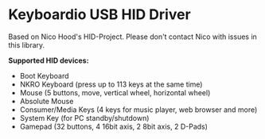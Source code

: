 Keyboardio USB HID Driver
=========================

Based on Nico Hood's HID-Project. Please don't contact Nico with issues in this library.



**Supported HID devices:**
* Boot Keyboard 
* NKRO Keyboard (press up to 113 keys at the same time)
* Mouse (5 buttons, move, vertical wheel, horizontal wheel)
* Absolute Mouse
* Consumer/Media Keys (4 keys for music player, web browser and more)
* System Key (for PC standby/shutdown)
* Gamepad (32 buttons, 4 16bit axis, 2 8bit axis, 2 D-Pads)

